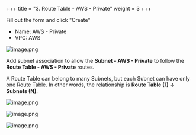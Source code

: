 +++
title = "3. Route Table - AWS - Private"
weight = 3
+++


Fill out the form and click "Create"

- Name: AWS - Private
- VPC: AWS

![image.png](/images/003-iii-setup-vpc-aws-resources/10-600814-image.png)


Add subnet association to allow the **Subnet - AWS - Private** to follow the **Route Table - AWS - Private** routes.


A Route Table can belong to many Subnets, but each Subnet can have only one Route Table.
In other words, the relationship is **Route Table (1) → Subnets (N)**.


![image.png](/images/003-iii-setup-vpc-aws-resources/10-815594-image.png)


![image.png](/images/003-iii-setup-vpc-aws-resources/10-354964-image.png)


![image.png](/images/003-iii-setup-vpc-aws-resources/10-120300-image.png)


